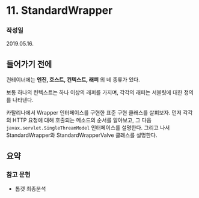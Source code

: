 # 11. StandardWrapper
### 작성일
2019.05.16.

## 들어가기 전에
컨테이너에는 **엔진, 호스트, 컨텍스트, 래퍼** 의 네 종류가 있다.

보통 하나의 컨텍스트는 하나 이상의 래퍼를 가지며, 각각의 래퍼는 서블릿에 대한 정의를 나타낸다.

카탈리나에서 Wrapper 인터페이스를 구현한 표준 구현 클래스를 살펴보자. 먼저 각각의 HTTP 요청에 대해 호출되는 메소드의 순서를 알아보고, 그 다음 `javax.servlet.SingleThreamModel` 인터페이스를 설명한다. 그리고 나서 StandardWrapper와 StandardWrapperValve 클래스를 설명한다.


## 요약


### 참고 문헌
- 톰캣 최종분석
